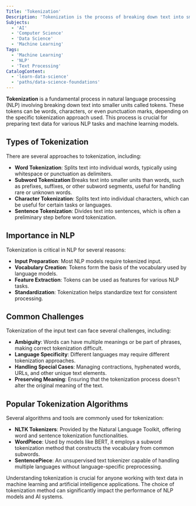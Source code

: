 ```yaml
---
Title: 'Tokenization'
Description: 'Tokenization is the process of breaking down text into smaller units called tokens, which are used in natural language processing and text analysis.'
Subjects:
  - 'AI'
  - 'Computer Science'
  - 'Data Science'
  - 'Machine Learning'
Tags:
  - 'Machine Learning'
  - 'NLP'
  - 'Text Processing'
CatalogContent:
  - 'learn-data-science'
  - 'paths/data-science-foundations'
---
```


**Tokenization** is a fundamental process in natural language processing (NLP) involving breaking down text into smaller units called tokens. These tokens can be words, characters, or even punctuation marks, depending on the specific tokenization approach used. This process is crucial for preparing text data for various NLP tasks and machine learning models.

## Types of Tokenization

There are several approaches to tokenization, including:

- **Word Tokenization**: Splits text into individual words, typically using whitespace or punctuation as delimiters.
- **Subword Tokenization**:Breaks text into smaller units than words, such as prefixes, suffixes, or other subword segments, useful for handling rare or unknown words.
- **Character Tokenization**: Splits text into individual characters, which can be useful for certain tasks or languages.
- **Sentence Tokenization**: Divides text into sentences, which is often a preliminary step before word tokenization.

## Importance in NLP

Tokenization is critical in NLP for several reasons:

- **Input Preparation**: Most NLP models require tokenized input.
- **Vocabulary Creation**: Tokens form the basis of the vocabulary used by language models.
- **Feature Extraction**: Tokens can be used as features for various NLP tasks.
- **Standardization**: Tokenization helps standardize text for consistent processing.

## Common Challenges

Tokenization of the input text can face several challenges, including:

- **Ambiguity**: Words can have multiple meanings or be part of phrases, making correct tokenization difficult.
- **Language Specificity**: Different languages may require different tokenization approaches.
- **Handling Special Cases**: Managing contractions, hyphenated words, URLs, and other unique text elements.
- **Preserving Meaning**: Ensuring that the tokenization process doesn't alter the original meaning of the text.

## Popular Tokenization Algorithms

Several algorithms and tools are commonly used for tokenization:

- **NLTK Tokenizers**: Provided by the Natural Language Toolkit, offering word and sentence tokenization functionalities.
- **WordPiece**: Used by models like BERT, it employs a subword tokenization method that constructs the vocabulary from common subwords.
- **SentencePiece**: An unsupervised text tokenizer capable of handling multiple languages without language-specific preprocessing.

Understanding tokenization is crucial for anyone working with text data in machine learning and artificial intelligence applications. The choice of tokenization method can significantly impact the performance of NLP models and AI systems.
